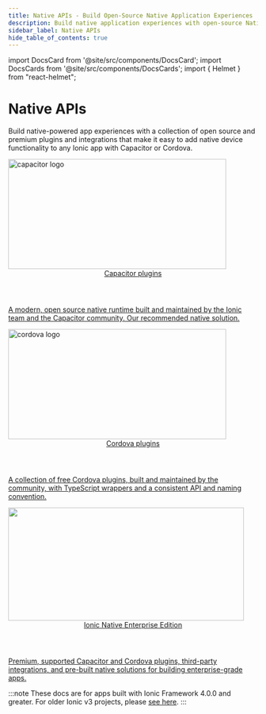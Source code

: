 ```yaml
---
title: Native APIs - Build Open-Source Native Application Experiences
description: Build native application experiences with open-source Native APIs. Easily add native device functionality to any Ionic app with Capacitor or Cordova.
sidebar_label: Native APIs
hide_table_of_contents: true
---
```


import DocsCard from '@site/src/components/DocsCard';
import DocsCards from '@site/src/components/DocsCards';
import { Helmet } from "react-helmet";

# Native APIs

<p class='intro'>Build native-powered app experiences with a collection of open source and premium plugins and integrations that make it easy to add native device functionality to any Ionic app with Capacitor or Cordova.</p>

<intro-end />

<div id="native-enterprise-cards">
  <a href="https://capacitorjs.com/docs/plugins">
    <div class="image-wrapper">
      <img src="/docs/img/native/capacitor@2x.png" width="440" height="222" alt="capacitor logo"/>
    </div>
    <div class="heading-group">
      <header>Capacitor plugins</header>
      <p>A modern, open source native runtime built and maintained by the Ionic team and the Capacitor community. Our recommended native solution.</p>
    </div>
  </a>

  <a href="native/community">
    <div class="image-wrapper">
      <img src="/docs/img/native/cordova@2x.png" width="440" height="222" alt="cordova logo"/>
    </div>
    <div class="heading-group">
      <header>Cordova plugins</header>
      <p>A collection of free Cordova plugins, built and maintained by the community, with TypeScript wrappers and a consistent API and naming convention.</p>
    </div>
  </a>
</div>

<a id="native-enterprise" href="https://ionicframework.com/native">
  <div class="image-wrapper">
    <img src="/docs/img/native/native-enterprise@2x.png" width="476" height="228" />
  </div>
  
  <div class="heading-group">    
    <header>
      Ionic Native Enterprise Edition
    </header>
    <p>
      Premium, supported Capacitor and Cordova plugins, third-party integrations, and pre-built native solutions for building enterprise-grade apps.
    </p>
  </div>
</a>

<style type="text/css">
  {`
  #native-enterprise-cards {
    display: flex;

    margin-inline-start: -1.5rem;
    margin-block-start: -1.5rem;
  }

  @media (max-width: 767px) {
    #native-enterprise-cards {
      flex-direction: column;
    }
    #native-enterprise-cards .image-wrapper img {
      max-height: 10rem;
    }
  }

  #native-enterprise-cards > a {
    display: block;
    margin-inline-start: 1.5rem;
    margin-block-start: 1.5rem;

    box-shadow: 0px 2px 4px rgba(0, 0, 0, 0.08), 0px 4px 8px rgba(0, 0, 0, 0.1);
    border-radius: 12px;
    overflow: hidden;

    transition: all 150ms ease;
  }

  #native-enterprise-cards > a:hover,
  #native-enterprise-cards > a:active,
  #native-enterprise-cards > a:focus {
    transform: translateY(-1px);
    box-shadow: 0 0.35em 1.175em rgba(2, 8, 20, 0.1), 0 0.175em 0.5em rgba(2, 8, 20, 0.08);
  }

  #native-enterprise-cards .heading-group {
    padding: 2rem;
  }

  #native-enterprise-cards .image-wrapper > img {
    object-fit: cover;
    width: 100%;
  }

  #native-enterprise-cards header {
    font-weight: 600;
    font-size: 1.25rem;
    line-height: 24px;
    letter-spacing: -0.02em;
    color: #010610;
  }

  #native-enterprise-cards p {
    font-size: .875rem;
    line-height: 160%;
    letter-spacing: -0.01em;
    color: #5B708B;
  }

  #native-enterprise {
    margin-top: 2rem;
    margin-bottom: 2rem;

    border-radius: 16px;
    overflow: hidden;

    display: flex;
    align-items: center;
    background: #1F2A40;    

    box-shadow: 0px 2px 4px rgba(0, 0, 0, 0.08), 0px 4px 8px rgba(0, 0, 0, 0.1);

    transition: transform 150ms ease, box-shadow 150ms ease;
  }

  @media (max-width: 767px) {
    #native-enterprise {
      flex-direction: column;
    }
    #native-enterprise .image-wrapper img{
      max-height: 10rem;
    }
  }

  #native-enterprise:hover,
  #native-enterprise:active,
  #native-enterprise:focus {
    transform: translateY(-1px);
    box-shadow: 0 0.35em 1.175em rgba(2, 8, 20, 0.1), 0 0.175em 0.5em rgba(2, 8, 20, 0.08);
  }

  #native-enterprise > * {
    flex-basis: 50%;
  }

  #native-enterprise .heading-group {
    padding: 2rem;
    padding-left: 3rem;
  }

  #native-enterprise .image-wrapper {
    align-self: stretch;
    overflow: hidden;
  }
  
  #native-enterprise img {
    height: 100%;
    max-height: 100%;
    object-fit: cover;    
  }

  #native-enterprise header {
    font-weight: 600;
    font-size: 20px;
    line-height: 24px;
    letter-spacing: -0.02em;

    color: #fff;
  }

  #native-enterprise p {
    font-size: 14px;
    line-height: 160%;
    letter-spacing: -0.01em;

    color: #E9EDF3;
  }
`}

</style>

:::note
These docs are for apps built with Ionic Framework 4.0.0 and greater. For older Ionic v3 projects, please [see here](https://ionicframework.com/docs/v3/native/).
:::
